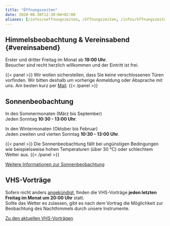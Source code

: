 ```yaml
---
title: "Öffnungszeiten"
date: 2020-08-30T12:39:04+02:00
aliases: [/infos/oeffnungszeiten, /öffnungszeiten, /infos/öffnungszeiten]
---
```


## Himmelsbeobachtung & Vereinsabend {#vereinsabend}

Erster und dritter Freitag im Monat ab **19:00 Uhr**.  
Besucher sind recht herzlich willkommen und der Eintritt ist frei.

{{< panel >}}
Wir wollen sicherstellen, dass Sie keine verschlossenen Türen vorfinden. Wir bitten deshalb um vorherige Anmeldung oder Absprache mit uns. Am besten kurz per [Mail](/kontakt).
{{< /panel >}}

## Sonnenbeobachtung

In den Sommermonaten (März bis September)  
Jeden Sonntag **10:30 - 13:00 Uhr**.

In den Wintermonaten (Oktober bis Februar)  
Jeden zweiten und vierten Sonntag **10:30 - 13:00 Uhr**.

{{< panel >}}
Die Sonnenbeobachtung fällt bei ungünstigen Bedingungen wie beispielsweise hohen Temperaturen (über 30 °C) oder schlechtem Wetter aus.
{{< /panel >}}

[Weitere Informationen zur Sonnenbeobachtung](/ueber-uns/sonnenbeobachtung)

## VHS-Vorträge

Sofern nicht anders [angekündigt](/vhs), finden die VHS-Vorträge **jeden letzten Freitag im Monat um 20:00 Uhr** statt.  
Sollte das Wetter es zulassen, gibt es nach dem Vortrag die Möglichkeit zur Beobachtung des Nachthimmels durch unsere Instrumente.

[Zu den aktuellen VHS-Vorträgen](/vhs)
    